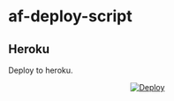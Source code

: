 # af-deploy-script

<!-- ## Railway

[![Deploy on Railway](https://railway.app/button.svg)](https://railway.app/new/template?template=)
<br> -->

## Heroku

Deploy to heroku.
<p align="center">
<a href="https://heroku.com/deploy?template=https://github.com/FuTuReJARH/af-deploy-script">
  <img src="https://www.herokucdn.com/deploy/button.svg" alt="Deploy">
</a>
</p>


